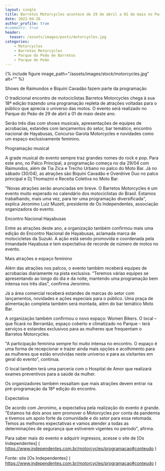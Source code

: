 ```yaml
---
layout: single
title: Barretos Motorcycles acontece de 29 de abril a 01 de maio no Parque do Peão de Barretos (SP)
date: 2022-04-26
author_profile: true
#comments: true
header:
  teaser: /assets/images/posts/motorcycles.jpg
categories: 
    - Motorcycles
    - Barretos Motorcycles
    - Parque do Peão de Barretos
    - Parque do Peão
---
```


{% include figure image_path="/assets/images/stock/motorcycles.jpg" alt=""  %}

Shows de Raimundos e Biquini Cavadão fazem parte da programação
 
O tradicional encontro de motociclistas Barretos Motorcycles chega à sua 18ª edição trazendo uma programação repleta de atrações voltadas para o público que aprecia o universo das motos. O evento será realizado no Parque do Peão de 29 de abril a 01 de maio deste ano.
 
Serão três dias com shows musicais, apresentações de equipes de acrobacias, estandes com lançamentos do setor, bar temático, encontro nacional de Hayabusas, Concurso Garota Motorcycles e novidades como um espaço exclusivamente feminino.
 
Programação musical
 
A grade musical do evento sempre traz grandes nomes do rock e pop. Para este ano, no Palco Principal, a programação começa no dia 29/04 com Raimundos, além de Tia Zica e Trecho Urbano no palco do Moto Bar. Já no sábado (30/04), as atrações são Biquini Cavadão e Overdrive Duo no palco principal e Dj Thomazini e Receita Coletiva no Moto Bar.
 
"Novas atrações serão anunciadas em breve. O Barretos Motorcycles é um evento muito esperado no calendário dos motociclistas do Brasil. Estamos trabalhando, mais uma vez, para ter uma programação diversificada", explica Jeronimo Luiz Muzeti, presidente de Os Independentes, associação organizadora do evento.
 
Encontro Nacional Hayabusas
 
Entre as atrações deste ano, a organização também confirmou mais uma edição do Encontro Nacional de Hayabusas, aclamada marca de motocicletas da Suzuki. A ação está sendo promovida e coordenada pela Irmandade Hayabusa e tem expectativa de recorde de número de motos no evento.
 
Mais atrações e espaço feminino
 
Além das atrações nos palcos, o evento também receberá equipes de acrobacias diariamente na pista exclusiva. "Teremos várias equipes se apresentando ao longo do dia e da noite, mantendo uma programação bem intensa nos três dias", confirma Jeronimo.
 
 
Já a área comercial receberá estandes de marcas do setor com lançamentos, novidades e ações especiais para o público. Uma praça de alimentação completa também será montada, além do bar temático Moto Bar.
 
A organização também confirmou o novo espaço: Women Bikers. O local – que ficará no Berrantão, espaço coberto e climatizado no Parque – terá serviços e estandes exclusivos para as mulheres que frequentam o Barretos Motorcycles.
 
"A participação feminina sempre foi muito intensa no encontro. O espaço é uma forma de recepcionar e trazer ainda mais opções e acolhimento para as mulheres que estão envolvidas neste universo e para as visitantes em geral do evento", continua.
 
O local também terá uma parceria com o Hospital de Amor que realizará exames preventivos para a saúde da mulher.
 
Os organizadores também ressaltam que mais atrações devem entrar na pré-programação da 18ª edição do encontro.
 
Expectativa
 
De acordo com Jeronimo, a expectativa pela realização do evento é grande. "Estamos há dois anos sem promover o Motorcycles por conta da pandemia e tivemos um apoio forte da comunidade e do setor para essa retomada. Temos as melhores expectativas e vamos atender a todas as determinações de segurança que estiverem vigentes no período", afirma.

Para saber mais do evento e adquirir ingressos, acesse o site de [Os Independentes] ( https://www.independentes.com.br/motorcycles/programacao#conteudo )

Fonte: site [Os Independentes] ( https://www.independentes.com.br/motorcycles/programacao#conteudo )